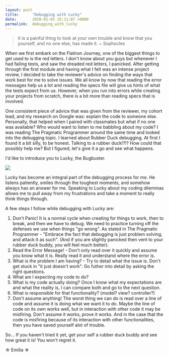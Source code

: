 ```yaml
---
layout: post
title:      "Debugging with Lucky"
date:       2020-01-03 15:11:07 +0000
permalink:  debugging_with_lucky
---
```



> It is a painful thing to look at your own trouble and know that you yourself, and no one else, has made it. 
> ~ Sophocles


When we first embark on the Flatiron Journey, one of the biggest things to get used to is the red letters.  I don't know about you guys but whenever I had failing tests, and saw the dreaded red letters, I panicked.  After getting through the first module and having what I felt was an intense project review, I decided to take the reviewer's advice on finding the ways that work best for me to solve issues.  We all know by now that reading the error messages help us a lot and reading the specs file will give us hints of what the tests expect from us.  However, when you run into errors while creating your projects from scratch, there is a bit more than reading specs that is involved.

One consistent piece of advice that was given from the reviewer, my cohort lead, and my research on Google was: explain the code to someone else.  Personally, that helped when I paired with classmates but what if no one was available? Who would want to listen to me babbling about my code?  I was reading The Pragmatic Programmer around the same time and looked into the debugging topic.  I learned about Rubber Duck debugging.  At first I found it a bit silly, to be honest.  Talking to a rubber duck!?!? How could that possibly help me? But I figured, let's give it a go and see what happens.

I'd like to introduce you to Lucky, the Bugbuster.

![](https://i.ebayimg.com/images/g/TZMAAOSwiMFbZOEl/s-l300.jpg)

Lucky has become an integral part of the debugging process for me.  He listens patiently, smiles through the toughest moments, and somehow always has an answer for me. Speaking to Lucky about my coding dilemmas allows me to pull away from my frustrations and take a moment to really think things through.

A few steps I follow while debugging with Lucky are:
1. Don't Panic! It is a normal cycle when creating for things to work, then to break, and then we have to debug. We need to practice turning off the defenses we use when things "go wrong".  As stated in The Pragmatic Programmer - "Embrace the fact that debugging is just problem solving, and attack it as such". (And if you are slightly panicked then vent to your rubber duck buddy, you will feel much better).
2. Read the Error Message! - Don't only read over it quickly and assume you know what it is. Really read it and understand where the error is.
2. What is the problem I am having? - Try to detail what the issue is.  Don't get stuck in "it just doesn't work". Go futher into detail by asking the right questions.
3. What am I expecting my code to do?
4. What is my code actually doing? Once I know what my expectations are and what the reality is, I can compare both and go to the next question.
5. What is responsible for that functionality? (model? view? controller?)
6. Don't assume anything! The worst thing we can do is read over a line of code and assume it is doing what we want it to do.  Maybe the line of code on its own works well, but in interaction with other code it may be misfiring.  Don't assume it works, prove it works. And in the case that the code is misfiring because of its interaction with other functionalities, then you have saved yourself alot of trouble.



So... If you haven't tried it yet, get your self a rubber duck buddy and see how great it is!  You won't regret it. 


☆ Emilia ☆
